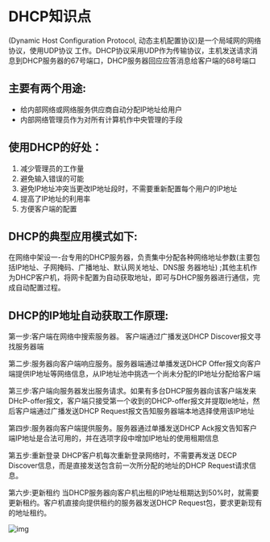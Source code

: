 # DHCP知识点

(Dynamic Host Configuration Protocol, 动态主机配置协议)是一个局域网的网络协议，使用UDP协议 工作。DHCP协议采用UDP作为传输协议，主机发送请求消息到DHCP服务器的67号端口，DHCP服务器回应应答消息给客户端的68号端口

## 主要有两个用途:

- 给内部网络或网络服务供应商自动分配IP地址给用户
- 内部网络管理员作为对所有计算机作中央管理的手段

## 使用DHCP的好处：

1. 减少管理员的工作量 
2. 避免输入错误的可能
3. 避免IP地址冲突当更改IP地址段时，不需要重新配置每个用户的IP地址 
4. 提高了IP地址的利用率 
5. 方便客户端的配置

## DHCP的典型应用模式如下:

在网络中架设一-台专用的DHCP服务器，负责集中分配各种网络地址参数(主要包括IP地址、子网掩码、广播地址、默认网关地址、DNS服 务器地址) ;其他主机作为DHCP客户机，将网卡配置为自动获取地址，即可与DHCP服务器进行通信，完成自动配置过程。

## DHCP的IP地址自动获取工作原理:

第一步:客户端在网络中搜索服务器。 客户端通过广播发送DHCP Discover报文寻找服务器端

第二步:服务器向客户端响应服务。服务器端通过单播发送DHCP Offer报文向客户端提供IP地址等网络信息，从IP地址池中挑选一个尚未分配的IP地址分配给客户端

第三步:客户端向服务器发出服务请求。如果有多台DHCP服务器向该客户端发来DHcP-offer报文，客户端只接受第一个收到的DHCP-offer报文并提取Ie地址，然后客户端通过广播发送DHCP Request报文告知服务器端本地选择使用该IP地址

第四步:服务器向客户端提供服务。服务器通过单播发送DHCP Ack报文告知客户端IP地址是合法可用的，并在选项字段中增加IP地址的使用租期信息

第五步:重新登录 DHCP客户机每次重新登录网络时，不需要再发送 DECP Discover信息，而是直接发送包含前一次所分配的地址的DHCP Request请求信息。

第六步:更新租约 当DHCP服务器向客户机出租的IP地址租期达到50%时，就需要更新租约。客户机直接向提供租约的服务器发送DHCP Request包，要求更新现有的地址租约。


 ![img](https://pic-1304959529.cos.ap-guangzhou.myqcloud.com/DB/202209151507543.png)